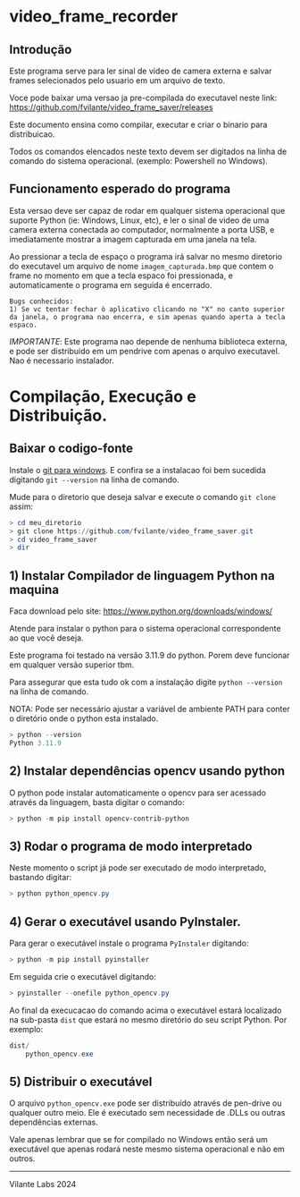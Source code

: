 # video_frame_recorder

## Introdução

Este programa serve para ler sinal de video de camera externa e salvar frames selecionados pelo usuario em um arquivo de texto.

Voce pode baixar uma versao ja pre-compilada do executavel neste link: https://github.com/fvilante/video_frame_saver/releases

Este documento ensina como compilar, executar e criar o binario para distribuicao.

Todos os comandos elencados neste texto devem ser digitados na linha de comando do sistema operacional. (exemplo: Powershell no Windows).

## Funcionamento esperado do programa

Esta versao deve ser capaz de rodar em qualquer sistema operacional que suporte Python (ie: Windows, Linux, etc), e ler o sinal de video de uma camera externa conectada ao computador, normalmente a porta USB, e imediatamente mostrar a imagem capturada em uma janela na tela.

Ao pressionar a tecla de espaço o programa irá salvar no mesmo diretorio do executavel um arquivo de nome `imagem_capturada.bmp` que contem o frame no momento em que a tecla espaco foi pressionada, e automaticamente o programa em seguida é encerrado.

```
Bugs conhecidos: 
1) Se vc tentar fechar ò aplicativo clicando no "X" no canto superior da janela, o programa nao encerra, e sim apenas quando aperta a tecla espaco.
```

*IMPORTANTE*: Este programa nao depende de nenhuma biblioteca externa, e pode ser distribuido em um pendrive com apenas o arquivo executavel. Nao é necessario instalador.

# Compilação, Execução e Distribuição.

## Baixar o codigo-fonte

Instale o [git para windows](https://git-scm.com/downloads/win). E confira se a instalacao foi bem sucedida digitando `git --version` na linha de comando.

Mude para o diretorio que deseja salvar e execute o comando `git clone` assim:

```powershell
> cd meu_diretorio
> git clone https://github.com/fvilante/video_frame_saver.git
> cd video_frame_saver
> dir 
``` 


## 1) Instalar Compilador de linguagem Python na maquina
	
Faca download pelo site: https://www.python.org/downloads/windows/

Atende para instalar o python para o sistema operacional correspondente ao que você deseja.

Este programa foi testado na versão 3.11.9 do python. Porem deve funcionar em qualquer versão superior tbm.

Para assegurar que esta tudo ok com a instalação digite `python --version` na linha de comando.

NOTA: Pode ser necessário ajustar a variável de ambiente PATH para conter o diretório onde o python esta instalado.

```powershell
> python --version
Python 3.11.9
```

## 2) Instalar dependências opencv usando python

O python pode instalar automaticamente o opencv para ser acessado através da linguagem, basta digitar o comando:

```powershell
> python -m pip install opencv-contrib-python
```


## 3) Rodar o programa de modo interpretado

Neste momento o script já pode ser executado de modo interpretado, bastando digitar:

```powershell
> python python_opencv.py
```

## 4) Gerar o executável usando PyInstaler.

Para gerar o executável instale o programa `PyInstaler` digitando:

```powershell
> python -m pip install pyinstaller
```

Em seguida crie o executável digitando:

```powershell
> pyinstaller --onefile python_opencv.py
```

Ao final da execucacao do comando acima o executável estará localizado na sub-pasta `dist` que estará no mesmo diretório do seu script Python. Por exemplo:

```powershell
dist/
    python_opencv.exe
```

## 5) Distribuir o executável

O arquivo `python_opencv.exe` pode ser distribuído através de pen-drive ou qualquer outro meio. Ele é executado sem necessidade de .DLLs ou outras dependências externas. 

Vale apenas lembrar que se for compilado no Windows então será um executável que apenas rodará neste mesmo sistema operacional e não em outros.


---
Vilante Labs 2024
